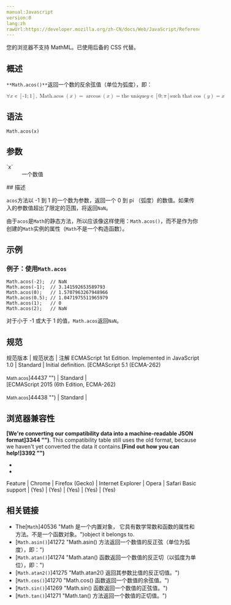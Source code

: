 ```yaml
---
manual:Javascript
version:0
lang:zh
rawUrl:https://developer.mozilla.org/zh-CN/docs/Web/JavaScript/Reference/Global_Objects/Math/acos
---
```






您的浏览器不支持 MathML。已使用后备的 CSS 代替。




## 概述<a name="Summary"></a>


`**Math.acos()**`返回一个数的反余弦值（单位为弧度），即：



<math><semantics><mrow><mo>∀</mo><mi>x</mi><mo>∊</mo><mo>[</mo><mrow><mo>-</mo><mn>1</mn></mrow><mo>;</mo><mn>1</mn><mo>]</mo><mo>,</mo><mspace></mspace><mstyle><mrow><mo>Math.acos</mo><mo>(</mo><mi>x</mi><mo>)</mo></mrow></mstyle><mo>=</mo><mo>arccos</mo><mo>(</mo><mi>x</mi><mo>)</mo><mo>=</mo><mtext>the unique</mtext><mspace></mspace><mi>y</mi><mo>∊</mo><mo>[</mo><mn>0</mn><mo>;</mo><mi>π</mi><mo>]</mo><mspace></mspace><mtext>such that</mtext><mspace></mspace><mo>cos</mo><mo>(</mo><mi>y</mi><mo>)</mo><mo>=</mo><mi>x</mi></mrow></semantics></math>


## 语法<a name="Syntax"></a>

```
Math.acos(x) 
```

## 参数<a name="Parameters"></a>
<dl><dt id=''>`x`</dt><dd>一个数值</dd></dl>
## 描述<a name="Description"></a>


`acos`方法以 -1 到 1 的一个数为参数，返回一个 0 到 pi （弧度）的数值。如果传入的参数值超出了限定的范围，将返回`NaN`。



由于`acos`是`Math`的静态方法，所以应该像这样使用：`Math.acos()`，而不是作为你创建的`Math`实例的属性（`Math`不是一个构造函数）。


## 示例<a name="Examples"></a>

### 例子：使用`Math.acos`<a name="Example:_Using_Math.acos"></a>

```
Math.acos(-2);  // NaN
Math.acos(-1);  // 3.141592653589793
Math.acos(0);   // 1.5707963267948966
Math.acos(0.5); // 1.0471975511965979
Math.acos(1);   // 0
Math.acos(2);   // NaN
```


对于小于 -1 或大于 1 的值，`Math.acos`返回`NaN`。


## 规范<a name="规范"></a>

规范版本 | 规范状态 | 注解 
ECMAScript 1st Edition. Implemented in JavaScript 1.0 | Standard | Initial definition. 
[ECMAScript 5.1 (ECMA-262)<br></br><small>Math.acos</small>]44437 "") | Standard |  
[ECMAScript 2015 (6th Edition, ECMA-262)<br></br><small>Math.acos</small>]44438 "") | Standard |  


## 浏览器兼容性<a name="浏览器兼容性"></a>


**[We&#39;re converting our compatibility data into a machine-readable JSON format]3344 "")**. This compatibility table still uses the old format, because we haven&#39;t yet converted the data it contains.**[Find out how you can help!]3392 "")**


* 
* 

Feature | Chrome | Firefox (Gecko) | Internet Explorer | Opera | Safari 
Basic support | (Yes) | (Yes) | (Yes) | (Yes) | (Yes) 




## 相关链接<a name="See_also"></a>

* The[`Math`]40536 "Math 是一个内置对象， 它具有数学常数和函数的属性和方法。不是一个函数对象。")object it belongs to.
* [`Math.asin()`]41272 "Math.asin() 方法返回一个数值的反正弦（单位为弧度），即：")
* [`Math.atan()`]41274 "Math.atan() 函数返回一个数值的反正切（以弧度为单位），即：")
* [`Math.atan2()`]41275 "Math.atan2() 返回其参数比值的反正切值。")
* [`Math.cos()`]41270 "Math.cos() 函数返回一个数值的余弦值。")
* [`Math.sin()`]41269 "Math.sin() 函数返回一个数值的正弦值。")
* [`Math.tan()`]41271 "Math.tan() 方法返回一个数值的正切值。")



